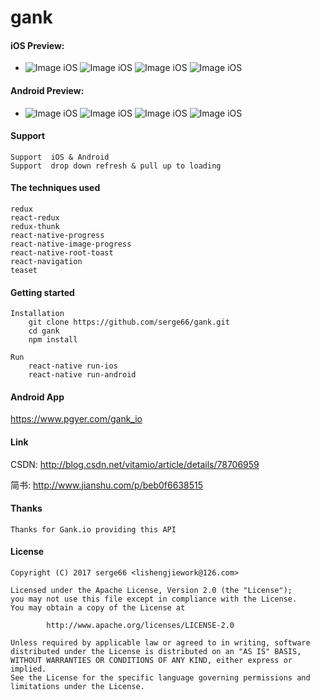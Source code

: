 # gank


#### iOS Preview:
-
    ![Image iOS](https://github.com/serge66/gank/blob/master/screenshots/ios_allView.gif)
    ![Image iOS](https://github.com/serge66/gank/blob/master/screenshots/ios_androidview.gif)
    ![Image iOS](https://github.com/serge66/gank/blob/master/screenshots/ios_girlview.gif)
    ![Image iOS](https://github.com/serge66/gank/blob/master/screenshots/ios_videoview.gif)

#### Android Preview:
-
    ![Image iOS](https://github.com/serge66/gank/blob/master/screenshots/Android_AllView.gif)
    ![Image iOS](https://github.com/serge66/gank/blob/master/screenshots/Android_iOSView.gif)
    ![Image iOS](https://github.com/serge66/gank/blob/master/screenshots/Android_GirlView.gif)
    ![Image iOS](https://github.com/serge66/gank/blob/master/screenshots/Android_VideoView.gif)

#### Support

    Support  iOS & Android
    Support  drop down refresh & pull up to loading

#### The techniques used

    redux
    react-redux
    redux-thunk
    react-native-progress
    react-native-image-progress
    react-native-root-toast
    react-navigation
    teaset

#### Getting started


    Installation
        git clone https://github.com/serge66/gank.git
        cd gank
        npm install

    Run
        react-native run-ios
        react-native run-android

#### Android App

  https://www.pgyer.com/gank_io

#### Link

CSDN: http://blog.csdn.net/vitamio/article/details/78706959

简书: http://www.jianshu.com/p/beb0f6638515


#### Thanks

    Thanks for Gank.io providing this API

#### License

    Copyright (C) 2017 serge66 <lishengjiework@126.com>

    Licensed under the Apache License, Version 2.0 (the "License");
    you may not use this file except in compliance with the License.
    You may obtain a copy of the License at

            http://www.apache.org/licenses/LICENSE-2.0

    Unless required by applicable law or agreed to in writing, software
    distributed under the License is distributed on an "AS IS" BASIS,
    WITHOUT WARRANTIES OR CONDITIONS OF ANY KIND, either express or implied.
    See the License for the specific language governing permissions and
    limitations under the License.